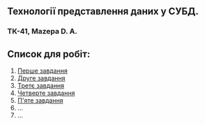 

## Технології представлення даних у СУБД.
### ТК-41, Mazepa D. A.
## Список для робіт:
1. [Перше завдання](lab_1/)
2. [Друге завдання](lab_2/)
3. [Третє завдання](lab_3/)
4. [Четверте завдання](lab_4/)
5. [П'яте завдання](lab_5/)
6. ...
7. ...